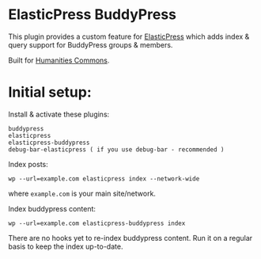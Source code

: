 # ElasticPress BuddyPress

This plugin provides a custom feature for [ElasticPress](https://github.com/10up/ElasticPress) which adds index & query support for BuddyPress groups & members.

Built for [Humanities Commons](https://hcommons.org).

# Initial setup:

Install & activate these plugins:

    buddypress
    elasticpress
    elasticpress-buddypress
    debug-bar-elasticpress ( if you use debug-bar - recommended )

Index posts:

    wp --url=example.com elasticpress index --network-wide

where `example.com` is your main site/network.

Index buddypress content:

    wp --url=example.com elasticpress-buddypress index

There are no hooks yet to re-index buddypress content. Run it on a regular basis to keep the index up-to-date.
